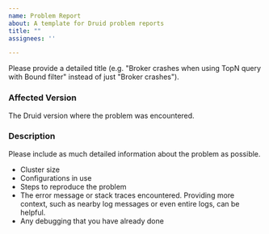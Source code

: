 ```yaml
---
name: Problem Report
about: A template for Druid problem reports
title: ""
assignees: ''

---
```


Please provide a detailed title (e.g. "Broker crashes when using TopN query with Bound filter" instead of just "Broker crashes").

### Affected Version

The Druid version where the problem was encountered.

### Description

Please include as much detailed information about the problem as possible.
- Cluster size
- Configurations in use
- Steps to reproduce the problem
- The error message or stack traces encountered. Providing more context, such as nearby log messages or even entire logs, can be helpful.
- Any debugging that you have already done
